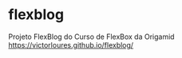 # flexblog

Projeto FlexBlog do Curso de FlexBox da Origamid
https://victorloures.github.io/flexblog/
